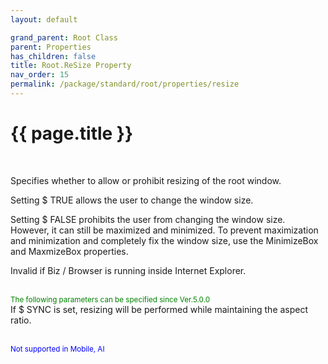 ```yaml
---
layout: default

grand_parent: Root Class
parent: Properties
has_children: false
title: Root.ReSize Property
nav_order: 15
permalink: /package/standard/root/properties/resize
---
```

# {{ page.title }}
<br>

Specifies whether to allow or prohibit resizing of the root window.

 

Setting $ TRUE allows the user to change the window size.

Setting $ FALSE prohibits the user from changing the window size. However, it can still be maximized and minimized. To prevent maximization and minimization and completely fix the window size, use the MinimizeBox and MaxmizeBox properties.

 
Invalid if Biz / Browser is running inside Internet Explorer.


<br><small><span style="color:green">The following parameters can be specified since Ver.5.0.0</span></small><br>
If $ SYNC is set, resizing will be performed while maintaining the aspect ratio.

<br><small><span style="color:blue">Not supported in Mobile, AI</span></small>
